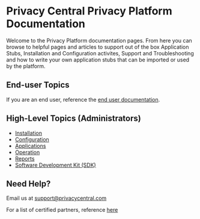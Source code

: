 # Privacy Central Privacy Platform Documentation

Welcome to the Privacy Platform documentation pages.  From here you can browse to helpful pages and articles to support out of the box Application Stubs, Installation and Configuration activites, Support and Troubleshooting and how to write your own application stubs that can be imported or used by the platform.

##  End-user Topics

If you are an end user, reference the [end user documentation](./End%20User/README.md).

## High-Level Topics (Administrators)

-   [Installation](./Installation/README.md)
-   [Configuration](./Configuration/README.md)
-   [Applications](./Applications/README.md)
-   [Operation](./Operation/README.md)
-   [Reports](./Reports/README.md)
-   [Software Development Kit (SDK)](./SDK/README.md)

## Need Help?  

Email us at [support@privacycentral.com](mailto:support@privacycentralcom)

For a list of certified partners, reference [here](Partners.md)